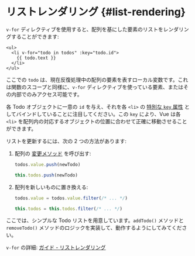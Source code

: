 # リストレンダリング {#list-rendering}

`v-for` ディレクティブを使用すると、配列を基にした要素のリストをレンダリングすることができます:

```vue-html
<ul>
  <li v-for="todo in todos" :key="todo.id">
    {{ todo.text }}
  </li>
</ul>
```

ここでの `todo` は、現在反復処理中の配列の要素を表すローカル変数です。これは関数のスコープと同様に、`v-for` ディレクティブを使っている要素、またはその内部でのみアクセス可能です。

各 Todo オブジェクトに一意の `id` を与え、それを各 `<li>` の <a target="_blank" href="/api/built-in-special-attributes.html#key">特別な `key` 属性</a> としてバインドしていることに注目してください。この `key` により、Vue は各 `<li>` を配列内の対応するオブジェクトの位置に合わせて正確に移動させることができます。

リストを更新するには、次の 2 つの方法があります:

1. 配列の [変更メソッド](https://stackoverflow.com/questions/9009879/which-javascript-array-functions-are-mutating) を呼び出す:

   <div class="composition-api">

   ```js
   todos.value.push(newTodo)
   ```

     </div>
     <div class="options-api">

   ```js
   this.todos.push(newTodo)
   ```

   </div>

2. 配列を新しいものに置き換える:

   <div class="composition-api">

   ```js
   todos.value = todos.value.filter(/* ... */)
   ```

     </div>
     <div class="options-api">

   ```js
   this.todos = this.todos.filter(/* ... */)
   ```

   </div>

ここでは、シンプルな Todo リストを用意しています。`addTodo()` メソッドと `removeTodo()` メソッドのロジックを実装して、動作するようにしてみてください。

`v-for` の詳細: <a target="_blank" href="/guide/essentials/list.html">ガイド - リストレンダリング</a>
